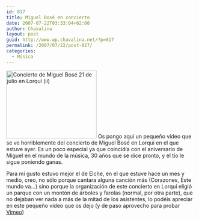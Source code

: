 ```yaml
---
id: 817
title: Miguel Bosé en concierto
date: 2007-07-22T03:33:04+02:00
author: Chavalina
layout: post
guid: http://www.wp.chavalina.net/?p=817
permalink: /2007/07/22/post-817/
categories:
  - Música
---
```

[<img class="imgizqda" src="http://farm2.static.flickr.com/1405/868478583_b6a3a2d378_m.jpg" width="240" height="180" alt="Concierto de Miguel Bos&eacute; 21 de julio en Lorqu&iacute; (ii)" />](http://www.flickr.com/photos/chavalina/868478583/ "Intercambio de fotos") Os pongo aqu&iacute; un peque&ntilde;o v&iacute;deo que se ve horriblemente del concierto de Miguel Bos&eacute; en Lorqu&iacute; en el que estuve ayer. Es un poco especial ya que coincid&iacute;a con el aniversario de Miguel en el mundo de la m&uacute;sica, 30 a&ntilde;os que se dice pronto, y el t&iacute;o le sigue poniendo ganas.

Para mi gusto estuvo mejor el de Elche, en el que estuve hace un mes y medio, creo, no s&oacute;lo porque cantara alguna canci&oacute;n m&aacute;s (Corazones, Este mundo va&#8230;) sino porque la organizaci&oacute;n de este concierto en Lorqu&iacute; eligi&oacute; un parque con un mont&oacute;n de &aacute;rboles y farolas (normal, por otra parte), que no dejaban ver nada a m&aacute;s de la mitad de los asistentes, lo pod&eacute;is apreciar en este peque&ntilde;o v&iacute;deo que os dejo (y de paso aprovecho para probar [Vimeo](http://vimeo.com))